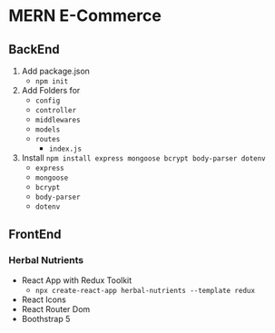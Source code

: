 # MERN E-Commerce
## BackEnd
1. Add package.json
    - `npm init`
2. Add Folders for 
    - `config`
    - `controller`
    - `middlewares`
    - `models`
    - `routes`
        - `index.js`
3. Install `npm install express mongoose bcrypt body-parser dotenv`
    - `express`
    - `mongoose`
    - `bcrypt`
    - `body-parser`
    - `dotenv`
## FrontEnd
### Herbal Nutrients

- React App with Redux Toolkit
    - `npx create-react-app herbal-nutrients --template redux`
- React Icons
- React Router Dom
- Boothstrap 5
